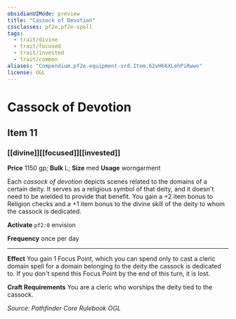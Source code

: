 ```yaml
---
obsidianUIMode: preview
title: "Cassock of Devotion"
cssclasses: pf2e,pf2e-spell
tags:
  - trait/divine
  - trait/focused
  - trait/invested
  - trait/common
aliases: "Compendium.pf2e.equipment-srd.Item.62vH66XLehPiRwwo"
license: OGL
---
```

# Cassock of Devotion
## Item 11
### [[divine]][[focused]][[invested]]


**Price** 1150 gp; 
**Bulk** L; **Size** med
**Usage** worngarment

Each _cassock of devotion_ depicts scenes related to the domains of a certain deity. It serves as a religious symbol of that deity, and it doesn't need to be wielded to provide that benefit. You gain a +2 item bonus to Religion checks and a +1 item bonus to the divine skill of the deity to whom the cassock is dedicated.

**Activate** `pf2:0` envision

**Frequency** once per day

* * *

**Effect** You gain 1 Focus Point, which you can spend only to cast a cleric domain spell for a domain belonging to the deity the cassock is dedicated to. If you don't spend this Focus Point by the end of this turn, it is lost.

**Craft Requirements** You are a cleric who worships the deity tied to the cassock.

*Source: Pathfinder Core Rulebook*
*OGL*